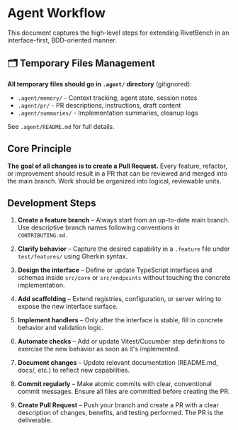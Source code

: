 # Agent Workflow

This document captures the high-level steps for extending RivetBench in an interface-first, BDD-oriented manner.

## 🗂️ Temporary Files Management

**All temporary files should go in `.agent/` directory** (gitignored):
- `.agent/memory/` - Context tracking, agent state, session notes
- `.agent/pr/` - PR descriptions, instructions, draft content  
- `.agent/summaries/` - Implementation summaries, cleanup logs

See `.agent/README.md` for full details.

## Core Principle

**The goal of all changes is to create a Pull Request.** Every feature, refactor, or improvement should result in a PR that can be reviewed and merged into the main branch. Work should be organized into logical, reviewable units.

## Development Steps

1. **Create a feature branch** – Always start from an up-to-date main branch. Use descriptive branch names following conventions in `CONTRIBUTING.md`.

2. **Clarify behavior** – Capture the desired capability in a `.feature` file under `test/features/` using Gherkin syntax.

3. **Design the interface** – Define or update TypeScript interfaces and schemas inside `src/core` or `src/endpoints` without touching the concrete implementation.

4. **Add scaffolding** – Extend registries, configuration, or server wiring to expose the new interface surface.

5. **Implement handlers** – Only after the interface is stable, fill in concrete behavior and validation logic.

6. **Automate checks** – Add or update Vitest/Cucumber step definitions to exercise the new behavior as soon as it's implemented.

7. **Document changes** – Update relevant documentation (README.md, docs/, etc.) to reflect new capabilities.

8. **Commit regularly** – Make atomic commits with clear, conventional commit messages. Ensure all files are committed before creating the PR.

9. **Create Pull Request** – Push your branch and create a PR with a clear description of changes, benefits, and testing performed. The PR is the deliverable.
